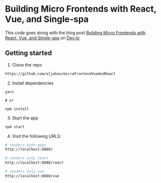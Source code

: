 # Building Micro Frontends with React, Vue, and Single-spa


This code goes along with the blog post [Building Micro Frontends with React, Vue, and Single-spa](https://dev.to/dabit3/building-micro-frontends-with-react-vue-and-single-spa-52op) on [Dev.to](https://dev.to)

## Getting started

1. Clone the repo

```sh
https://github.com/eljahon/microFrontendVueAndReact
```

2. Install dependencies

```
yarn

# or

npm install
```

3. Start the app

```sh
npm start
```

4. Visit the following URLS:

```sh
# renders both apps
http://localhost:8080/

# renders only react
http://localhost:8080/react

# renders only vue
http://localhost:8080/vue
```
